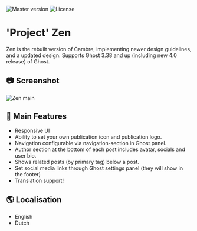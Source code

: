 ![Master version](https://img.shields.io/github/package-json/v/PixelatedDeveloper/zen/master?style=flat-square)
![License](https://img.shields.io/github/license/PixelatedDeveloper/zen?style=flat-square)

# 'Project' Zen
Zen is the rebuilt version of Cambre, implementing newer design guidelines, and a updated design. Supports Ghost 3.38 and up (including new 4.0 release) of Ghost.

## 📷 Screenshot
![Zen main](https://github.com/PixelatedDeveloper/zen/raw/master/assets/screenshot-desktop.png)

## 📃 Main Features
- Responsive UI
- Ability to set your own publication icon and publication logo.
- Navigation configurable via navigation-section in Ghost panel.
- Author section at the bottom of each post includes avatar, socials and user bio.
- Shows related posts (by primary tag) below a post.
- Set social media links through Ghost settings panel (they will show in the footer)
- Translation support!

## 🌎 Localisation
- English
- Dutch